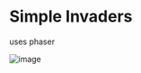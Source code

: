 # Simple Invaders


uses phaser


![image](https://github.com/user-attachments/assets/a0332792-c8bc-446d-ae5c-38cd52e40623)
